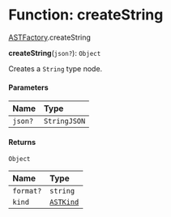 # Function: createString

[ASTFactory](/en/auto-docs/fixed-layout-editor/modules/ASTFactory.md).createString

**createString**(`json?`): `Object`

Creates a `String` type node.

#### Parameters

| Name | Type |
| :------ | :------ |
| `json?` | `StringJSON` |

#### Returns

`Object`

| Name | Type |
| :------ | :------ |
| `format?` | `string` |
| `kind` | [`ASTKind`](/en/auto-docs/fixed-layout-editor/enums/ASTKind.md) |
